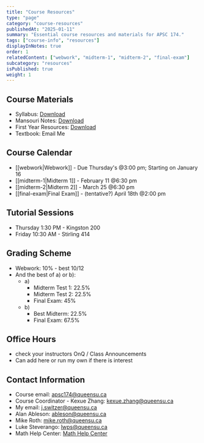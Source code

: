 ```yaml
---
title: "Course Resources"
type: "page"
category: "course-resources"
publishedAt: "2025-01-11"
summary: "Essential course resources and materials for APSC 174."
tags: ["course-info", "resources"]
displayInNotes: true
order: 1
relatedContent: ["webwork", "midterm-1", "midterm-2", "final-exam"]
subcategory: "resources"
isPublished: true
weight: 1
---
```


## Course Materials
- Syllabus: [Download](/content/assets/pdf/base/syllabus.pdf)
- Mansouri Notes: [Download](/content/assets/pdf/base/mansouri-notes.pdf)
- First Year Resources: [Download](/content/assets/pdf/base/first-year-resources.pdf)
- Textbook: Email Me

## Course Calendar

- [[webwork|Webwork]] - Due Thursday's @3:00 pm; Starting on January 16
- [[midterm-1|Midterm 1]] - February 11 @6:30 pm
- [[midterm-2|Midterm 2]] - March 25 @6:30 pm
- [[final-exam|Final Exam]] - (tentative?) April 18th @2:00 pm

## Tutorial Sessions

- Thursday 1:30 PM - Kingston 200
- Friday 10:30 AM - Stirling 414

## Grading Scheme

- Webwork: 10% - best 10/12
- And the best of a) or b):
  - a) 
    - Midterm Test 1: 22.5%
    - Midterm Test 2: 22.5%
    - Final Exam: 45%
  - b)
    - Best Midterm: 22.5%
    - Final Exam: 67.5%

## Office Hours
- check your instructors OnQ / Class Announcements
- Can add here or run my own if there is interest

## Contact Information

- Course email: [apsc174@queensu.ca](mailto:apsc174@queensu.ca)
- Course Coordinator - Kexue Zhang: [kexue.zhang@queensu.ca](mailto:kexue.zhang@queensu.ca)
- My email: [j.switzer@queensu.ca](mailto:j.switzer@queensu.ca)
- Alan Ableson: [ableson@queensu.ca](mailto:ableson@queensu.ca)
- Mike Roth: [mike.roth@queensu.ca](mailto:mike.roth@queensu.ca)
- Luke Steverango: [lwps@queensu.ca](mailto:lwps@queensu.ca)
- Math Help Center: [Math Help Center](https://www.queensu.ca/mathstat/undergraduate/current-undergraduate/help)



